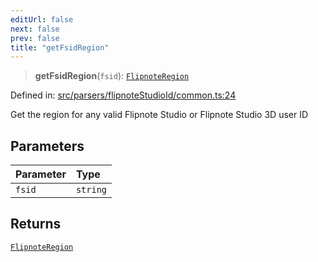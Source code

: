 ```yaml
---
editUrl: false
next: false
prev: false
title: "getFsidRegion"
---
```


> **getFsidRegion**(`fsid`): [`FlipnoteRegion`](/api/enumerations/flipnoteregion/)

Defined in: [src/parsers/flipnoteStudioId/common.ts:24](https://github.com/jaames/flipnote.js/blob/8ec10f089e866d1297261b52ab6750bd899577ce/src/parsers/flipnoteStudioId/common.ts#L24)

Get the region for any valid Flipnote Studio or Flipnote Studio 3D user ID

## Parameters

| Parameter | Type |
| :------ | :------ |
| `fsid` | `string` |

## Returns

[`FlipnoteRegion`](/api/enumerations/flipnoteregion/)
